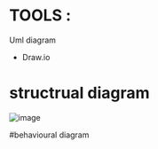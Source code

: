 # TOOLS :

Uml diagram
* Draw.io

# structrual diagram
![image](https://user-images.githubusercontent.com/83902823/153576649-d0390583-51b7-4f30-ae62-ab21594833a5.png)

#behavioural diagram

